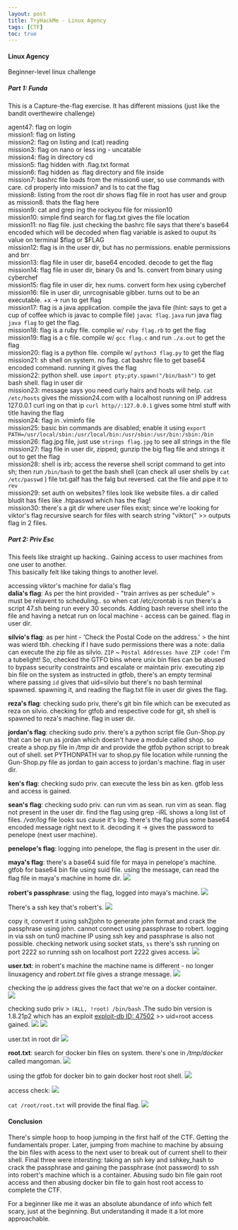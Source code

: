 ```yaml
---
layout: post
title: TryHackMe - Linux Agency
tags: [CTF]
toc: true
---
```


#### Linux Agency
Beginner-level linux challenge

##### Part 1: Funda
This is a Capture-the-flag exercise. It has different missions (just like the bandit overthewire challenge)

agent47: flag on login \
mission1: flag on listing \
mission2: flag on listing and (cat) reading \
mission3: flag on nano or less ing - uncatable \
mission4: flag in directory cd \
mission5: flag hidden with .flag.txt format \
mission6: flag hidden as .flag directory and file inside \
mission7:  bashrc file loads from the mission6 user, so use commands with care. cd properly into mission7 and ls to cat the flag \
mission8: listing from the root dir shows flag file in root has user and group as mission8. thats the flag here \
mission9: cat and grep ing the rockyou file for mission10 \
mission10: simple find search for flag.txt gives the file location \
mission11: no flag file. just checking the bashrc file says that there's base64 encoded which will be decoded when flag variable is asked to ouput its value on terminal $flag or $FLAG \
mission12:  flag is in the user dir, but has no permissions. enable permissions and brr \
mission13:  flag file in user dir, base64 encoded. decode to get the flag \
mission14:  flag file in user dir, binary 0s and 1s. convert from binary using cyberchef \
mission15:  flag file in user dir, hex nums. convert form hex using cyberchef \
mission16: file in user dir, unrcognisable gibber. turns out to be an executable. +x -> run to get flag \
mission17: flag is a java application. compile the java file (hint: says to get a cup of coffee which is javac to complie file) `javac flag.java` run java flag `java flag` to get the flag. \
mission18: flag is a ruby file. complie w/ `ruby flag.rb` to get the flag \
mission19: flag is a c file. compile w/ `gcc flag.c` and run `./a.out` to get the flag \
mission20: flag is a python file. compile w/ `python3 flag.py` to get the flag \
mission21: sh shell on system. no flag. cat bashrc file to get base64 encoded command. running it gives the flag \
mission22: python shell. use `import pty;pty.spawn("/bin/bash")` to get bash shell. flag in user dir \
mission23: message says you need curly hairs and hosts will help. `cat /etc/hosts` gives the mission24.com with a localhost running on IP address 127.0.0.1 curl ing on that ip `curl http//:127.0.0.1` gives some html stuff with title having the flag \
mission24: flag in .viminfo file \
mission25: basic bin commands are disabled; enable it using `export PATH=/usr/local/sbin:/usr/local/bin:/usr/sbin:/usr/bin:/sbin:/bin`  \
mission26: flag.jpg file, just use `strings flag.jpg` to see all strings in the file \
mission27:  flag file in user dir, zipped; gunzip the big flag file and strings it out to get the flag \
mission28:  shell is irb; access the reverse shell script command to get into sh; then run `/bin/bash` to get the bash shell (can check all user shells by `cat /etc/passwd` ) file txt.galf has the falg but reversed. cat the file and pipe it to `rev` \
mission29:   set auth on websites? files look like website files. a dir called bludit has files like .htpasswd which has the flag! \
mission30:  there's a git dir where user files exist; since we're looking for viktor's flag recursive search for files with search string "viktor{" >> outputs flag in 2 files. 

##### Part 2: Priv Esc
This feels like straight up hacking.. Gaining access to user machines from one user to another. \
This basically felt like taking things to another level.

accessing viktor's machine for dalia's flag \
**dalia's flag**: As per the hint provided - "train arrives as per schedule" > must be relavent to scheduling.. so when cat /etc/crontab is run there's a script 47.sh being run every 30 seconds. Adding bash reverse shell into the file and having a netcat run on local machine - access can be gained. flag in user dir.

**silvio's flag**: as per hint - 'Check the Postal Code on the address.' > the hint was wierd tbh. checking if I have sudo permissions there was a note: dalia can execute the zip file as silvio. `ZIP` ~ `Postal Addresses have ZIP code!` I'm a tubelight!
So, checked the GTFO bins where unix bin files can be abused to bypass security constraints and escalate or maintain priv. executing zip bin file on the system as instructed in gtfob, there's an empty terminal where passing `id` gives that uid=silvio but there's no bash terminal spawned. spawning it, and reading the flag.txt file in user dir gives the flag.

**reza's flag**: checking sudo priv, there's git bin file which can be executed as reza on silvio. checking for gtfob and respective code for git, sh shell is spawned to reza's machine. flag in user dir.

**jordan's flag**: checking sudo priv. there's a python script file Gun-Shop.py that can be run as jordan which doesn't have a module called shop. so create a shop.py file in */tmp* dir and provide the gtfob python script to break out of shell. set PYTHONPATH var to shop.py file location while running the Gun-Shop.py file as jordan to gain access to jordan's machine. flag in user dir.

**ken's flag**: checking sudo priv. can execute the less bin as ken. gtfob less and access is gained.

**sean's flag**: checking sudo priv. can run vim as sean. run vim as sean. flag not present in the user dir. find the flag using grep -iRL shows a long list of files. */var/log* file looks sus cause it's *log*. there's the flag plus some base64 encoded message right next to it. decoding it -> gives the password to penelope (next user machine).

**penelope's flag**: logging into penelope, the flag is present in the user dir.

**maya's flag**: there's a base64 suid file for maya in penelope's machine. gtfob for base64 bin file using suid file. using the message, can read the flag file in maya's machine in home dir.
![](/assets/images/agency/from_penelope_base64_bin_getting_to_maya.png)

**robert's passphrase**: using the flag, logged into maya's machine. 
![](/assets/images/agency/on_maya_checking_for_roberts_stuff.png)

There's a ssh key that's robert's. 
![](/assets/images/agency/on_maya_ssh_key_of_robert.png)

copy it, convert it using ssh2john to generate john format and crack the passphrase using john. cannot connect using passphrase to robert. logging in via ssh on tun0 machine IP using ssh key and passphrase is also not possible. checking network using socket stats, `ss` there's ssh running on port 2222 so running ssh on localhost port 2222 gives access.
![](/assets/images/agency/hopping_from_maya_to_robert_using_ssh_key.png)

**user.txt**: in robert's machine the machine name is different - no longer linuxagency and *robert.txt* file gives a strange message. 
![](/assets/images/agency/robert_sudo.png)

checking the ip address gives the fact that we're on a docker container.  
![](/assets/images/agency/on_maya_checking_for_network_connections.png)

checking sudo priv > `(ALL, !root) /bin/bash` .The sudo bin version is 1.8.21p2 which has an exploit [exploit-db ID: 47502](https://www.exploit-db.com/exploits/47502) >> uid=root access gained. 
![](/assets/images/agency/robert_to_root_getting_docker_access.png)
![](/assets/images/agency/root_access_check.png)

user.txt in root dir
![](/assets/images/agency/root_access_user_flag.png)

**root.txt**: search for docker bin files on system. there's one in */tmp/docker* called mangoman. 
![](/assets/images/agency/docker_search_term.png)

using the gtfob for docker bin to gain docker host root shell. 
![](/assets/images/agency/docker_bin_lib_run_to_get_root_access.png)


access check:
![](/assets/images/agency/host_root_access_gained.png)

`cat /root/root.txt` will provide the final flag.
![](/assets/images/agency/final_root_flag.png)

#### Conclusion
There's simple hoop to hoop jumping in the first half of the CTF. Getting the fundamentals proper. Later, jumping from machine to machine by absuing the bin files with acess to the next user to break out of current shell to their shell. Final three were intersting: taking an ssh key and sshkey_hash to crack the passphrase and gaining the passphrase (not password) to ssh into robert's machine which is a container. Abusing sudo bin file gain root access and then abusing docker bin file to gain host root access to complete the CTF.

For a beginner like me it was an absolute abundance of info which felt scary, just at the beginning. But understanding it made it a lot more approachable.
